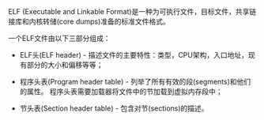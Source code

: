 ELF (Executable and Linkable Format)是一种为可执行文件，目标文件，共享链接库和内核转储(core dumps)准备的标准文件格式。

一个ELF文件由以下三部分组成：

-   ELF头(ELF header) - 描述文件的主要特性：类型，CPU架构，入口地址，现有部分的大小和偏移等等；
    
-   程序头表(Program header table) - 列举了所有有效的段(segments)和他们的属性。 程序头表需要加载器将文件中的节加载到虚拟内存段中；
    
-   节头表(Section header table) - 包含对节(sections)的描述。
